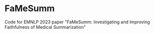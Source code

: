 # FaMeSumm
Code for EMNLP 2023 paper "FaMeSumm: Investigating and Improving Faithfulness of Medical Summarization"
